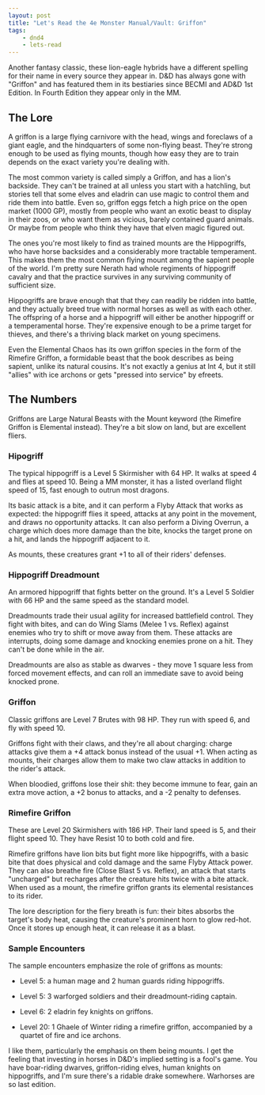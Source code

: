 ```yaml
---
layout: post
title: "Let's Read the 4e Monster Manual/Vault: Griffon"
tags:
    - dnd4
    - lets-read
---
```


Another fantasy classic, these lion-eagle hybrids have a different spelling for
their name in every source they appear in. D&D has always gone with "Griffon"
and has featured them in its bestiaries since BECMI and AD&D 1st Edition. In
Fourth Edition they appear only in the MM.

## The Lore

A griffon is a large flying carnivore with the head, wings and foreclaws of a
giant eagle, and the hindquarters of some non-flying beast. They're strong
enough to be used as flying mounts, though how easy they are to train depends on
the exact variety you're dealing with.

The most common variety is called simply a Griffon, and has a lion's
backside. They can't be trained at all unless you start with a hatchling, but
stories tell that some elves and eladrin can use magic to control them and ride
them into battle. Even so, griffon eggs fetch a high price on the open market
(1000 GP), mostly from people who want an exotic beast to display in their zoos,
or who want them as vicious, barely contained guard animals. Or maybe from
people who think they have that elven magic figured out.

The ones you're most likely to find as trained mounts are the Hippogriffs, who
have horse backsides and a considerably more tractable temperament. This makes
them the most common flying mount among the sapient people of the world. I'm
pretty sure Nerath had whole regiments of hippogriff cavalry and that the
practice survives in any surviving community of sufficient size.

Hippogriffs are brave enough that that they can readily be ridden into battle,
and they actually breed true with normal horses as well as with each other. The
offspring of a horse and a hippogriff will either be another hippogriff or a
temperamental horse. They're expensive enough to be a prime target for thieves,
and there's a thriving black market on young specimens.

Even the Elemental Chaos has its own griffon species in the form of the Rimefire
Griffon, a formidable beast that the book describes as being sapient, unlike its
natural cousins. It's not exactly a genius at Int 4, but it still "allies" with
ice archons or gets "pressed into service" by efreets.

## The Numbers

Griffons are Large Natural Beasts with the Mount keyword (the Rimefire Griffon
is Elemental instead). They're a bit slow on land, but are excellent fliers.

### Hipogriff

The typical hippogriff is a Level 5 Skirmisher with 64 HP. It walks at speed 4
and flies at speed 10. Being a MM monster, it has a listed overland flight speed
of 15, fast enough to outrun most dragons.

Its basic attack is a bite, and it can perform a Flyby Attack that works as
expected: the hippogriff flies it speed, attacks at any point in the movement,
and draws no opportunity attacks. It can also perform a Diving Overrun, a charge
which does more damage than the bite, knocks the target prone on a hit, and
lands the hippogriff adjacent to it.

As mounts, these creatures grant +1 to all of their riders' defenses.

### Hippogriff Dreadmount

An armored hippogriff that fights better on the ground. It's a Level 5 Soldier
with 66 HP and the same speed as the standard model.

Dreadmounts trade their usual agility for increased battlefield control. They
fight with bites, and can do Wing Slams (Melee 1 vs. Reflex) against enemies who
try to shift or move away from them. These attacks are interrupts, doing some
damage and knocking enemies prone on a hit. They can't be done while in the air.

Dreadmounts are also as stable as dwarves - they move 1 square less from forced
movement effects, and can roll an immediate save to avoid being knocked prone.

### Griffon

Classic griffons are Level 7 Brutes with 98 HP. They run with speed 6, and fly
with speed 10.

Griffons fight with their claws, and they're all about charging: charge attacks
give them a +4 attack bonus instead of the usual +1. When acting as mounts,
their charges allow them to make two claw attacks in addition to the rider's
attack.

When bloodied, griffons lose their shit: they become immune to fear, gain an
extra move action, a +2 bonus to attacks, and a -2 penalty to defenses.

### Rimefire Griffon

These are Level 20 Skirmishers with 186 HP. Their land speed is 5, and their
flight speed 10. They have Resist 10 to both cold and fire.

Rimefire griffons have lion bits but fight more like hippogriffs, with a basic
bite that does physical and cold damage and the same Flyby Attack power. They
can also breathe fire (Close Blast 5 vs. Reflex), an attack that starts
"uncharged" but recharges after the creature hits twice with a bite attack. When
used as a mount, the rimefire griffon grants its elemental resistances to its
rider.

The lore description for the fiery breath is fun: their bites absorbs the
target's body heat, causing the creature's prominent horn to glow red-hot. Once
it stores up enough heat, it can release it as a blast.

### Sample Encounters

The sample encounters emphasize the role of griffons as mounts:

- Level 5: a human mage and 2 human guards riding hippogriffs.

- Level 5: 3 warforged soldiers and their dreadmount-riding captain.

- Level 6: 2 eladrin fey knights on griffons.

- Level 20: 1 Ghaele of Winter riding a rimefire griffon, accompanied by a
  quartet of fire and ice archons.

I like them, particularly the emphasis on them being mounts. I get the feeling
that investing in horses in D&D's implied setting is a fool's game. You have
boar-riding dwarves, griffon-riding elves, human knights on hippogriffs, and I'm
sure there's a ridable drake somewhere. Warhorses are so last edition.

